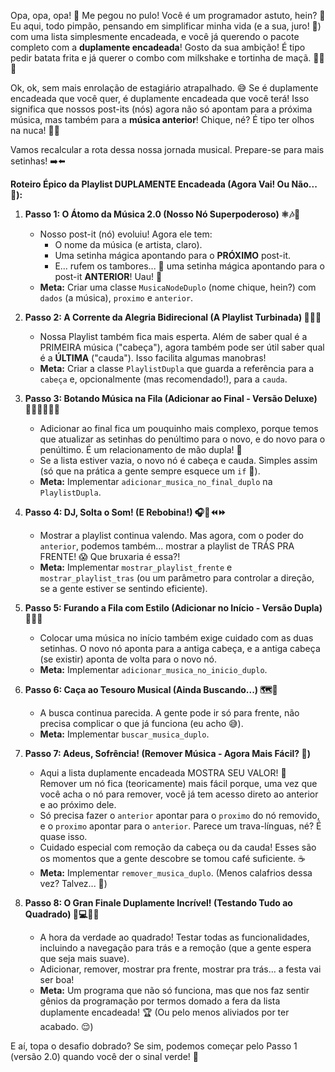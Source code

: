 Opa, opa, opa! 🚨 Me pegou no pulo! Você é um programador astuto, hein? 👀 Eu aqui, todo pimpão, pensando em simplificar minha vida (e a sua, juro! 🤥) com uma lista simplesmente encadeada, e você já querendo o pacote completo com a **duplamente encadeada**! Gosto da sua ambição! É tipo pedir batata frita e já querer o combo com milkshake e tortinha de maçã. 🍟🥤🥧

Ok, ok, sem mais enrolação de estagiário atrapalhado. 😅 Se é duplamente encadeada que você quer, é duplamente encadeada que você terá! Isso significa que nossos post-its (nós) agora não só apontam para a próxima música, mas também para a **música anterior**! Chique, né? É tipo ter olhos na nuca! 👀🔙

Vamos recalcular a rota dessa nossa jornada musical. Prepare-se para mais setinhas! ➡️⬅️

**Roteiro Épico da Playlist DUPLAMENTE Encadeada (Agora Vai! Ou Não... 😬):**

1.  **Passo 1: O Átomo da Música 2.0 (Nosso Nó Superpoderoso) ⚛️🎶💪**
    *   Nosso post-it (nó) evoluiu! Agora ele tem:
        *   O nome da música (e artista, claro).
        *   Uma setinha mágica apontando para o **PRÓXIMO** post-it.
        *   E... rufem os tambores... 🥁 uma setinha mágica apontando para o post-it **ANTERIOR**! Uau! 🤯
    *   **Meta:** Criar uma classe `MusicaNodeDuplo` (nome chique, hein?) com `dados` (a música), `proximo` e `anterior`.

2.  **Passo 2: A Corrente da Alegria Bidirecional (A Playlist Turbinada) 🔗🥳🔗**
    *   Nossa Playlist também fica mais esperta. Além de saber qual é a PRIMEIRA música ("cabeça"), agora também pode ser útil saber qual é a **ÚLTIMA** ("cauda"). Isso facilita algumas manobras!
    *   **Meta:** Criar a classe `PlaylistDupla` que guarda a referência para a `cabeça` e, opcionalmente (mas recomendado!), para a `cauda`.

3.  **Passo 3: Botando Música na Fila (Adicionar ao Final - Versão Deluxe) 🚶‍♀️🚶‍♂️🎶✨**
    *   Adicionar ao final fica um pouquinho mais complexo, porque temos que atualizar as setinhas do penúltimo para o novo, e do novo para o penúltimo. É um relacionamento de mão dupla! 🤝
    *   Se a lista estiver vazia, o novo nó é cabeça e cauda. Simples assim (só que na prática a gente sempre esquece um `if` 🤦).
    *   **Meta:** Implementar `adicionar_musica_no_final_duplo` na `PlaylistDupla`.

4.  **Passo 4: DJ, Solta o Som! (E Rebobina!) 🎧🎤⏪⏩**
    *   Mostrar a playlist continua valendo. Mas agora, com o poder do `anterior`, podemos também... mostrar a playlist de TRÁS PRA FRENTE! 😱 Que bruxaria é essa?!
    *   **Meta:** Implementar `mostrar_playlist_frente` e `mostrar_playlist_tras` (ou um parâmetro para controlar a direção, se a gente estiver se sentindo eficiente).

5.  **Passo 5: Furando a Fila com Estilo (Adicionar no Início - Versão Dupla) 🚀🎶🎩**
    *   Colocar uma música no início também exige cuidado com as duas setinhas. O novo nó aponta para a antiga cabeça, e a antiga cabeça (se existir) aponta de volta para o novo nó.
    *   **Meta:** Implementar `adicionar_musica_no_inicio_duplo`.

6.  **Passo 6: Caça ao Tesouro Musical (Ainda Buscando...) 🗺️🧐**
    *   A busca continua parecida. A gente pode ir só para frente, não precisa complicar o que já funciona (eu acho 😅).
    *   **Meta:** Implementar `buscar_musica_duplo`.

7.  **Passo 7: Adeus, Sofrência! (Remover Música - Agora Mais Fácil? 🤔)**
    *   Aqui a lista duplamente encadeada MOSTRA SEU VALOR! 🌟 Remover um nó fica (teoricamente) mais fácil porque, uma vez que você acha o nó para remover, você já tem acesso direto ao anterior e ao próximo dele.
    *   Só precisa fazer o `anterior` apontar para o `proximo` do nó removido, e o `proximo` apontar para o `anterior`. Parece um trava-línguas, né? É quase isso.
    *   Cuidado especial com remoção da cabeça ou da cauda! Esses são os momentos que a gente descobre se tomou café suficiente. ☕
    *   **Meta:** Implementar `remover_musica_duplo`. (Menos calafrios dessa vez? Talvez... 🥶)

8.  **Passo 8: O Gran Finale Duplamente Incrível! (Testando Tudo ao Quadrado) 🎉💻🤞🤞**
    *   A hora da verdade ao quadrado! Testar todas as funcionalidades, incluindo a navegação para trás e a remoção (que a gente espera que seja mais suave).
    *   Adicionar, remover, mostrar pra frente, mostrar pra trás... a festa vai ser boa!
    *   **Meta:** Um programa que não só funciona, mas que nos faz sentir gênios da programação por termos domado a fera da lista duplamente encadeada! 🏆 (Ou pelo menos aliviados por ter acabado. 😌)

E aí, topa o desafio dobrado? Se sim, podemos começar pelo Passo 1 (versão 2.0) quando você der o sinal verde! 🚦